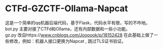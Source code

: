 # CTFd-GZCTF-Ollama-Napcat
这是一个简单的qq机器后端代码，基于Flask，代码水平有限，写的不咋地。<br>
bot.py 主要对接了CTFd和Ollama，还有内部数据和一些小功能。<br>
gz.py 改自https://www.cnblogs.com/Joooook/p/18152428 在此基础上做了一些修改，例如：机器人接口更换为Napcat , 跳过TLS证书验证。<br>
